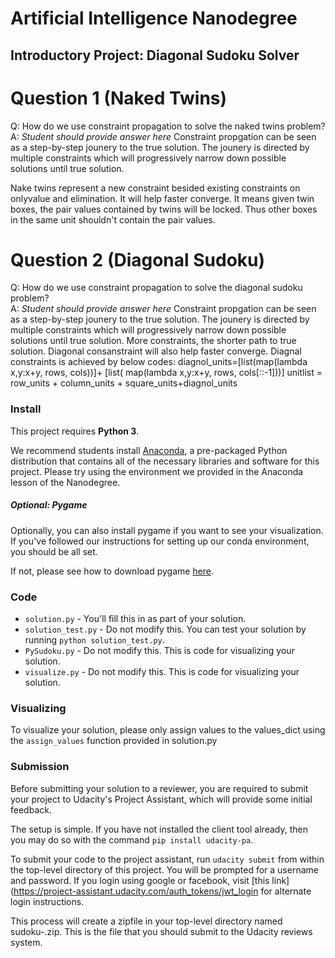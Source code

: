 # Artificial Intelligence Nanodegree
## Introductory Project: Diagonal Sudoku Solver

# Question 1 (Naked Twins)
Q: How do we use constraint propagation to solve the naked twins problem?  
A: *Student should provide answer here*
Constraint propgation can be seen as a step-by-step jounery to the true solution. The jounery is directed by multiple constraints which will progressively narrow down possible solutions until true solution.

Nake twins represent a new constraint besided existing constraints on onlyvalue and elimination. It will help faster converge.
It means given twin boxes, the pair values contained by twins will be locked. Thus other boxes in the same unit shouldn't contain the pair values.

# Question 2 (Diagonal Sudoku)
Q: How do we use constraint propagation to solve the diagonal sudoku problem?  
A: *Student should provide answer here*
Constraint propgation can be seen as a step-by-step jounery to the true solution. The jounery is directed by multiple constraints which will progressively narrow down possible solutions until true solution. More constraints, the shorter path to true solution.
Diagonal consanstraint will also help faster converge. Diagnal constraints is achieved by below codes:
diagnol_units=[list(map(lambda x,y:x+y, rows, cols))]+ [list(
        map(lambda x,y:x+y, rows, cols[::-1]))]
unitlist = row_units + column_units + square_units+diagnol_units


### Install

This project requires **Python 3**.

We recommend students install [Anaconda](https://www.continuum.io/downloads), a pre-packaged Python distribution that contains all of the necessary libraries and software for this project. 
Please try using the environment we provided in the Anaconda lesson of the Nanodegree.

##### Optional: Pygame

Optionally, you can also install pygame if you want to see your visualization. If you've followed our instructions for setting up our conda environment, you should be all set.

If not, please see how to download pygame [here](http://www.pygame.org/download.shtml).

### Code

* `solution.py` - You'll fill this in as part of your solution.
* `solution_test.py` - Do not modify this. You can test your solution by running `python solution_test.py`.
* `PySudoku.py` - Do not modify this. This is code for visualizing your solution.
* `visualize.py` - Do not modify this. This is code for visualizing your solution.

### Visualizing

To visualize your solution, please only assign values to the values_dict using the ```assign_values``` function provided in solution.py

### Submission
Before submitting your solution to a reviewer, you are required to submit your project to Udacity's Project Assistant, which will provide some initial feedback.  

The setup is simple.  If you have not installed the client tool already, then you may do so with the command `pip install udacity-pa`.  

To submit your code to the project assistant, run `udacity submit` from within the top-level directory of this project.  You will be prompted for a username and password.  If you login using google or facebook, visit [this link](https://project-assistant.udacity.com/auth_tokens/jwt_login for alternate login instructions.

This process will create a zipfile in your top-level directory named sudoku-<id>.zip.  This is the file that you should submit to the Udacity reviews system.

